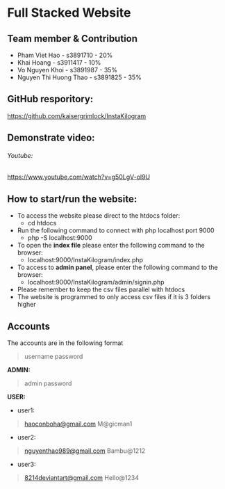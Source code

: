 # Full Stacked Website
## Team member & Contribution

- Pham Viet Hao - s3891710 - 20% 
- Khai Hoang - s3911417 - 10%
- Vo Nguyen Khoi - s3891987 - 35%
- Nguyen Thi Huong Thao - s3891825 - 35%

## GitHub resporitory:
https://github.com/kaisergrimlock/InstaKilogram

## Demonstrate video: 
###### Youtube:
https://www.youtube.com/watch?v=g50LgV-ol9U

## How to start/run the website:
- To access the website please direct to the htdocs folder:
  - cd htdocs
- Run the following command to connect with php localhost port 9000
  - php -S localhost:9000
- To open the **index file** please enter the following command to the browser:
  - localhost:9000/InstaKilogram/index.php
- To access to **admin panel**, please enter the following command to the browser:
  - localhost:9000/InstaKilogram/admin/signin.php
- Please remember to keep the csv files parallel with htdocs
- The website is programmed to only access csv files if it is 3 folders higher

## Accounts
The accounts are in the following format
> username
> password
	
**ADMIN:**
> admin
> password

**USER:**
- user1:
> haoconboha@gmail.com
> M@gicman1

- user2:
> nguyenthao989@gmail.com
> Bambu@1212

- user3:
> 8214deviantart@gmail.com
> Hello@1234


